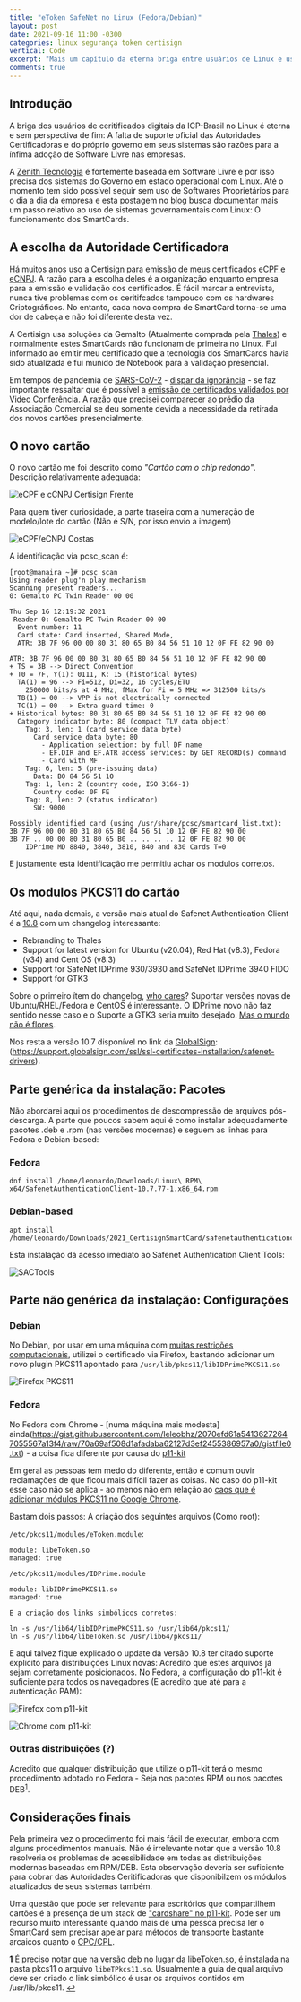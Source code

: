 ```yaml
---
title: "eToken SafeNet no Linux (Fedora/Debian)"
layout: post
date: 2021-09-16 11:00 -0300
categories: linux segurança token certisign
vertical: Code
excerpt: "Mais um capítulo da eterna briga entre usuários de Linux e usuários do ICP-Brasil com suas ACs que não gostam de suportar Linux."
comments: true
---
```


## Introdução

A briga dos usuários de ceritificados digitais da ICP-Brasil no Linux é eterna e sem perspectiva de fim: A falta de suporte oficial das Autoridades Certificadoras e do próprio governo em seus sistemas são razões para a ínfima adoção de Software Livre nas empresas.

A [Zenith Tecnologia](https://github.com/ZenithTecnologia/) é fortemente baseada em Software Livre e por isso precisa dos sistemas do Governo em estado operacional com Linux. Até o momento tem sido possível seguir sem uso de Softwares Proprietários para o dia a dia da empresa e esta postagem no [blog](https://blog.leonardoamaral.com.br/) busca documentar mais um passo relativo ao uso de sistemas governamentais com Linux: O funcionamento dos SmartCards.

## A escolha da Autoridade Certificadora

Há muitos anos uso a [Certisign](https://www.certisign.com.br/) para emissão de meus certificados [eCPF e eCNPJ](https://www.gov.br/pt-br/servicos/obter-certificacao-digital). A razão para a escolha deles é a organização enquanto empresa para a emissão e validação dos certificados. É fácil marcar a entrevista, nunca tive problemas com os ceritifcados tampouco com os hardwares Criptográficos. No entanto, cada nova compra de SmartCard torna-se uma dor de cabeça e não foi diferente desta vez. 

A Certisign usa soluções da Gemalto (Atualmente comprada pela [Thales](https://www.thalesgroup.com/en)) e normalmente estes SmartCards não funcionam de primeira no Linux. Fui informado ao emitir meu certificado que a tecnologia dos SmartCards havia sido atualizada e fui munido de Notebook para a validação presencial.

Em tempos de pandemia de [SARS-CoV-2](https://www.nature.com/articles/s41591-020-0820-9) - [dispar da ignorância](https://www1.folha.uol.com.br/poder/2021/03/relembre-o-que-bolsonaro-ja-disse-sobre-a-pandemia-de-gripezinha-e-pais-de-maricas-a-frescura-e-mimimi.shtml) - se faz importante ressaltar que é possível a [emissão de certificados validados por Video Conferência](https://www.in.gov.br/en/web/dou/-/instrucao-normativa-iti-n-5-de-22-de-fevereiro-de-2021-304617035). A razão que precisei comparecer ao prédio da Associação Comercial se deu somente devida a necessidade da retirada dos novos cartões presencialmente.

## O novo cartão

O novo cartão me foi descrito como _"Cartão com o chip redondo"_. Descrição relativamente adequada:

![eCPF e cCNPJ Certisign Frente](https://user-images.githubusercontent.com/201189/133638260-67e91e98-e278-44b7-a89b-7d19607da898.jpeg)

Para quem tiver curiosidade, a parte traseira com a numeração de modelo/lote do cartão (Não é S/N, por isso envio a imagem)

![eCPF/eCNPJ Costas](https://user-images.githubusercontent.com/201189/133639070-126ab97b-f989-4be6-b699-89c38ab2c659.jpg)

A identificação via pcsc_scan é:

```
[root@manaira ~]# pcsc_scan 
Using reader plug'n play mechanism
Scanning present readers...
0: Gemalto PC Twin Reader 00 00
 
Thu Sep 16 12:19:32 2021
 Reader 0: Gemalto PC Twin Reader 00 00
  Event number: 11
  Card state: Card inserted, Shared Mode, 
  ATR: 3B 7F 96 00 00 80 31 80 65 B0 84 56 51 10 12 0F FE 82 90 00

ATR: 3B 7F 96 00 00 80 31 80 65 B0 84 56 51 10 12 0F FE 82 90 00
+ TS = 3B --> Direct Convention
+ T0 = 7F, Y(1): 0111, K: 15 (historical bytes)
  TA(1) = 96 --> Fi=512, Di=32, 16 cycles/ETU
    250000 bits/s at 4 MHz, fMax for Fi = 5 MHz => 312500 bits/s
  TB(1) = 00 --> VPP is not electrically connected
  TC(1) = 00 --> Extra guard time: 0
+ Historical bytes: 80 31 80 65 B0 84 56 51 10 12 0F FE 82 90 00
  Category indicator byte: 80 (compact TLV data object)
    Tag: 3, len: 1 (card service data byte)
      Card service data byte: 80
        - Application selection: by full DF name
        - EF.DIR and EF.ATR access services: by GET RECORD(s) command
        - Card with MF
    Tag: 6, len: 5 (pre-issuing data)
      Data: B0 84 56 51 10
    Tag: 1, len: 2 (country code, ISO 3166-1)
      Country code: 0F FE
    Tag: 8, len: 2 (status indicator)
      SW: 9000

Possibly identified card (using /usr/share/pcsc/smartcard_list.txt):
3B 7F 96 00 00 80 31 80 65 B0 84 56 51 10 12 0F FE 82 90 00
3B 7F .. 00 00 80 31 80 65 B0 .. .. .. .. 12 0F FE 82 90 00
	IDPrime MD 8840, 3840, 3810, 840 and 830 Cards T=0
```

E justamente esta identificação me permitiu achar os modulos corretos.

## Os modulos PKCS11 do cartão

Até aqui, nada demais, a versão mais atual do Safenet Authentication Client é a [10.8](https://data-protection-updates.gemalto.com/2021/07/05/safenet-authentication-client-sac-10-8-for-linux-release-announcement/) com um changelog interessante:

* Rebranding to Thales
* Support for latest version for Ubuntu (v20.04), Red Hat (v8.3), Fedora (v34) and Cent OS (v8.3)
* Support for SafeNet IDPrime 930/3930 and SafeNet IDPrime 3940 FIDO
* Support for GTK3

Sobre o primeiro ítem do changelog, [who cares](https://www.thalesgroup.com/en/group/journalist/press-release/thales-completes-acquisition-gemalto-become-global-leader-digital)? Suportar versões novas de Ubuntu/RHEL/Fedora e CentOS é interessante. O IDPrime novo não faz sentido nesse caso e o Suporte a GTK3 seria muito desejado. [Mas o mundo não é flores](https://gemalto.service-now.com/csm?sys_kb_id=23404c661b4d7c90e2af520f6e4bcbc9&id=kb_article_view&sysparm_rank=1&sysparm_tsqueryId=4f71c86a1b4d7c90e2af520f6e4bcb8e&sysparm_article=KB0024526).

Nos resta a versão 10.7 disponível no link da [GlobalSign](https://www.globalsign.com/): (https://support.globalsign.com/ssl/ssl-certificates-installation/safenet-drivers).

## Parte genérica da instalação: Pacotes

Não abordarei aqui os procedimentos de descompressão de arquivos pós-descarga. A parte que poucos sabem aqui é como instalar adequadamente pacotes .deb e .rpm (nas versões modernas) e seguem as linhas para Fedora e Debian-based:

### Fedora
```
dnf install /home/leonardo/Downloads/Linux\ RPM\ x64/SafenetAuthenticationClient-10.7.77-1.x86_64.rpm
```

### Debian-based
```
apt install /home/leonardo/Downloads/2021_CertisignSmartCard/safenetauthenticationclient_10.7.77_amd64.deb
```

Esta instalação dá acesso imediato ao Safenet Authentication Client Tools:

![SACTools](https://user-images.githubusercontent.com/201189/133641434-36df1825-c089-41ca-9e24-a8c3bca1243b.png)

## Parte não genérica da instalação: Configurações

### Debian

No Debian, por usar em uma máquina com [muitas restrições computacionais](https://gist.githubusercontent.com/leleobhz/e6d849e50da63cf5d86ff1b64c985a5d/raw/c69bcdfa08a69c05f7c8d5cc31b2c0a7e9fc7157/gistfile0.txt), utilizei o certificado via Firefox, bastando adicionar um novo plugin PKCS11 apontado para `/usr/lib/pkcs11/libIDPrimePKCS11.so` 

![Firefox PKCS11](https://user-images.githubusercontent.com/201189/133644220-0d659f27-b53c-4d3b-8405-c1b518b502c3.png)

### Fedora

No Fedora com Chrome - [numa máquina mais modesta] ainda(https://gist.githubusercontent.com/leleobhz/2070efd61a54136272647055567a13f4/raw/70a69af508d1afadaba62127d3ef2455386957a0/gistfile0.txt) - a coisa fica diferente por causa do [p11-kit](https://p11-glue.github.io/p11-glue/p11-kit.html)
    
Em geral as pessoas tem medo do diferente, então é comum ouvir reclamações de que ficou mais difícil fazer as coisas. No caso do p11-kit esse caso não se aplica - ao menos não em relação ao [caos que é adicionar módulos PKCS11 no Google Chrome](https://linuxkamarada.com/en/2019/09/26/setting-up-smart-card-authentication-on-google-chrome-chromium/).
    
Bastam dois passos: A criação dos seguintes arquivos (Como root):
    
`/etc/pkcs11/modules/eToken.module`:
    
```
module: libeToken.so
managed: true
```

`/etc/pkcs11/modules/IDPrime.module`
```
module: libIDPrimePKCS11.so
managed: true
```

    E a criação dos links simbólicos corretos:
    
```
ln -s /usr/lib64/libIDPrimePKCS11.so /usr/lib64/pkcs11/
ln -s /usr/lib64/libeToken.so /usr/lib64/pkcs11/
```

E aqui talvez fique explicado o update da versão 10.8 ter citado suporte explicito para distribuições Linux novas: Acredito que estes arquivos já sejam corretamente posicionados. No Fedora, a configuração do p11-kit é suficiente para todos os navegadores (E acredito que até para a autenticação PAM):
    
![Firefox com p11-kit](https://user-images.githubusercontent.com/201189/133646329-2b32fcc7-9c2c-430c-9dd7-6648359e9546.png)

![Chrome com p11-kit](https://user-images.githubusercontent.com/201189/133646831-ec05af8c-7194-4f25-b088-3c924e815d10.png)

### Outras distribuições (?)

Acredito que qualquer distribuição que utilize o p11-kit terá o mesmo procedimento adotado no Fedora - Seja nos pacotes RPM ou nos pacotes DEB<sup name="a1">[1](#f1)</sup>.

## Considerações finais

Pela primeira vez o procedimento foi mais fácil de executar, embora com alguns procedimentos manuais. Não é irrelevante notar que a versão 10.8 resolveria os problemas de acessibilidade em todas as distribuições modernas baseadas em RPM/DEB. Esta observação deveria ser suficiente para cobrar das Autoridades Ceritificadoras que disponibilzem os módulos atualizados de seus sistemas também.

Uma questão que pode ser relevante para escritórios que compartilhem cartões é a presença de um stack de ["cardshare" no p11-kit](https://p11-glue.github.io/p11-glue/p11-kit/manual/remoting.html). Pode ser um recurso muito interessante quando mais de uma pessoa precisa ler o SmartCard sem precisar apelar para métodos de transporte bastante arcaicos quanto o [CPC/CPL](https://vidadeprogramador.com.br/2017/01/30/comunicacao-dpl-dpc/).

<b id="f1">1</b> É preciso notar que na versão deb no lugar da libeToken.so, é instalada na pasta pkcs11 o arquivo `libeTPkcs11.so`. Usualmente a guia de qual arquivo deve ser criado o link simbólico é usar os arquivos contidos em /usr/lib/pkcs11. [↩](#a1)
